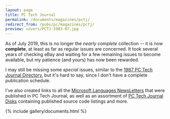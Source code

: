 ```yaml
---
layout: page
title: PC Tech Journal
permalink: /documents/magazines/pctj/
redirect_from: /pubs/pc/magazines/pctj/
preview: covers/PCTJ-1983-07.jpg
---
```


As of July 2019, this is no longer the *nearly complete* collection -- it is now **complete**, at least as far
as regular issues are concerned.  It took several years of checking eBay and waiting for a few remaining issues to
become available, but my patience (and yours) has now been rewarded.

I may still be missing some *special* issues, similar to the [1987 PC Tech Journal Directory](#pctj-1987-00), but
it's hard to say, since I don't have a complete publication schedule.

I've also created links to all the [Microsoft Languages NewsLetters](/documents/magazines/mln/) that were published
in PC Tech Journal, as well as an assortment of [PC Tech Journal Disks](/software/pcx86/sw/magazines/pctj/) containing
published source code listings and more.

{% include gallery/documents.html %}
